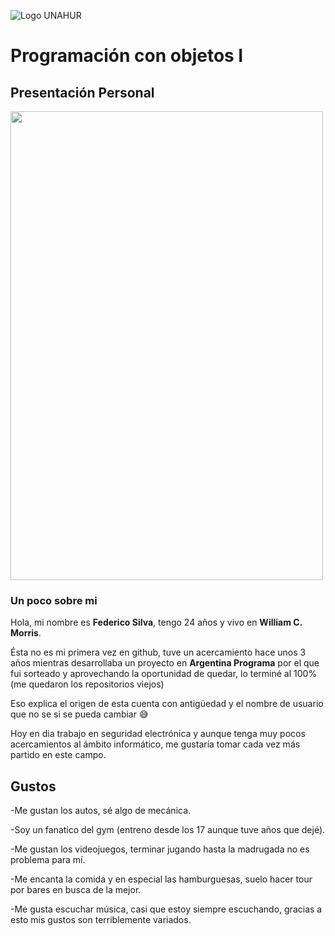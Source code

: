 ![Logo UNAHUR](./UNAHUR.png)

# Programación con objetos I
## Presentación Personal

<img src="https://github.com/user-attachments/assets/c81c931a-45b5-4b54-9e40-3e45cd7467b3" width="500" height="750" align="center">

### Un poco sobre mi
Hola, mi nombre es **Federico Silva**, tengo 24 años y vivo en **William C. Morris**.


Ésta no es mi primera vez en github, tuve un acercamiento hace unos 3 años mientras desarrollaba un proyecto en **Argentina Programa** por el que fui sorteado y aprovechando la oportunidad de quedar, lo terminé al 100% (me quedaron los repositorios viejos)


Eso explica el origen de esta cuenta con antigüedad y el nombre de usuario que no se si se pueda cambiar 😅


Hoy en dia trabajo en seguridad electrónica y aunque tenga muy pocos acercamientos al ámbito informático, me gustaría tomar cada vez más partido en este campo.

## Gustos
-Me gustan los autos, sé algo de mecánica.

-Soy un fanatico del gym (entreno desde los 17 aunque tuve años que dejé).

-Me gustan los videojuegos, terminar jugando hasta la madrugada no es problema para mí.

-Me encanta la comida y en especial las hamburguesas, suelo hacer tour por bares en busca de la mejor.

-Me gusta escuchar música, casi que estoy siempre escuchando, gracias a esto mis gustos son terriblemente variados.
